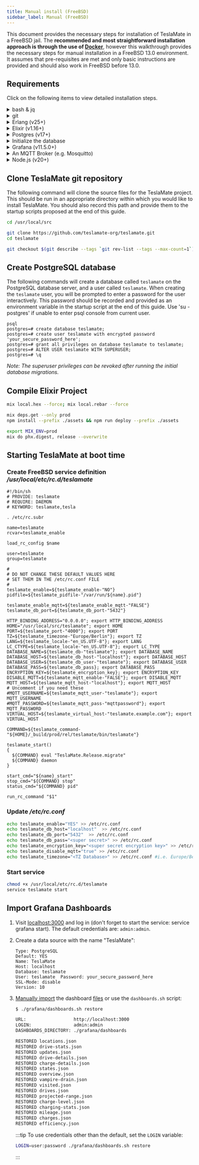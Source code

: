 ```yaml
---
title: Manual install (FreeBSD)
sidebar_label: Manual (FreeBSD)
---
```


This document provides the necessary steps for installation of TeslaMate in a FreeBSD jail. The **recommended and most straightforward installation approach is through the use of [Docker](docker.md)**, however this walkthrough provides the necessary steps for manual installation in a FreeBSD 13.0 environment.
It assumes that pre-requisites are met and only basic instructions are provided and should also work in FreeBSD before 13.0.

## Requirements

Click on the following items to view detailed installation steps.

<details>
  <summary>bash & jq</summary>

```bash
pkg install bash jq
bash
```

For simplicity reasons, follow the rest of the tutorial in bash rather the csh.

</details>

<details>
  <summary>git</summary>

```bash
pkg install git
```

</details>

<details>
  <summary>Erlang (v25+)</summary>

```bash
pkg install erlang
```

</details>

<details>
  <summary>Elixir (v1.16+)</summary>

```bash
pkg install elixir
```

</details>

<details>
  <summary>Postgres (v17+)</summary>

```bash
pkg install postgresql17-server-17.0
pkg install postgresql17-contrib-17.0
echo postgres_enable="yes" >> /etc/rc.conf
```

</details>

<details>
  <summary>Initialize the database</summary>

```bash
service postgresql initdb
```

</details>

<details>
  <summary>Grafana (v11.5.0+)</summary>

```bash
pkg install grafana
echo grafana_enable="yes" >> /etc/rc.conf
```

</details>

<details>
  <summary>An MQTT Broker (e.g. Mosquitto)</summary>

```bash
pkg install mosquitto
echo mosquitto_enable="yes" >> /etc/rc.conf
```

</details>

<details>
  <summary>Node.js (v20+)</summary>

```bash
pkg install node20-20.18.1
pkg install npm-node20-10.9.0
```

</details>

## Clone TeslaMate git repository

The following command will clone the source files for the TeslaMate project. This should be run in an appropriate directory within which you would like to install TeslaMate. You should also record this path and provide them to the startup scripts proposed at the end of this guide.

```bash
cd /usr/local/src

git clone https://github.com/teslamate-org/teslamate.git
cd teslamate

git checkout $(git describe --tags `git rev-list --tags --max-count=1`) # Checkout the latest stable version
```

## Create PostgreSQL database

The following commands will create a database called `teslamate` on the PostgreSQL database server, and a user called `teslamate`. When creating the `teslamate` user, you will be prompted to enter a password for the user interactively. This password should be recorded and provided as an environment variable in the startup script at the end of this guide. Use 'su - postgres' if unable to enter psql console from current user.

```console
psql
postgres=# create database teslamate;
postgres=# create user teslamate with encrypted password 'your_secure_password_here';
postgres=# grant all privileges on database teslamate to teslamate;
postgres=# ALTER USER teslamate WITH SUPERUSER;
postgres=# \q
```

_Note: The superuser privileges can be revoked after running the initial database migrations._

## Compile Elixir Project

```bash
mix local.hex --force; mix local.rebar --force

mix deps.get --only prod
npm install --prefix ./assets && npm run deploy --prefix ./assets

export MIX_ENV=prod
mix do phx.digest, release --overwrite
```

## Starting TeslaMate at boot time

### Create FreeBSD service definition _/usr/local/etc/rc.d/teslamate_

```console
#!/bin/sh
# PROVIDE: teslamate
# REQUIRE: DAEMON
# KEYWORD: teslamate,tesla

. /etc/rc.subr

name=teslamate
rcvar=teslamate_enable

load_rc_config $name

user=teslamate
group=teslamate

#
# DO NOT CHANGE THESE DEFAULT VALUES HERE
# SET THEM IN THE /etc/rc.conf FILE
#
teslamate_enable=${teslamate_enable-"NO"}
pidfile=${teslamate_pidfile-"/var/run/${name}.pid"}

teslamate_enable_mqtt=${teslamate_enable_mqtt-"FALSE"}
teslamate_db_port=${teslamate_db_port-"5432"}

HTTP_BINDING_ADDRESS="0.0.0.0"; export HTTP_BINDING_ADDRESS
HOME="/usr/local/src/teslamate"; export HOME
PORT=${teslamate_port-"4000"}; export PORT
TZ=${teslamate_timezone-"Europe/Berlin"}; export TZ
LANG=${teslamate_locale-"en_US.UTF-8"}; export LANG
LC_CTYPE=${teslamate_locale-"en_US.UTF-8"}; export LC_TYPE
DATABASE_NAME=${teslamate_db-"teslamate"}; export DATABASE_NAME
DATABASE_HOST=${teslamate_db_host-"localhost"}; export DATABASE_HOST
DATABASE_USER=${teslamate_db_user-"teslamate"}; export DATABASE_USER
DATABASE_PASS=${teslamate_db_pass}; export DATABASE_PASS
ENCRYPTION_KEY=${teslamate_encryption_key}; export ENCRYPTION_KEY
DISABLE_MQTT=${teslamate_mqtt_enable-"FALSE"}; export DISABLE_MQTT
MQTT_HOST=${teslamate_mqtt_host-"localhost"}; export MQTT_HOST
# Uncomment if you need these
#MQTT_USERNAME=${teslamate_mqtt_user-"teslamate"}; export MQTT_USERNAME
#MQTT_PASSWORD=${teslamate_mqtt_pass-"mqttpassword"}; export MQTT_PASSWORD
VIRTUAL_HOST=${teslamate_virtual_host-"teslamate.example.com"}; export VIRTUAL_HOST

COMMAND=${teslamate_command-"${HOME}/_build/prod/rel/teslamate/bin/teslamate"}

teslamate_start()
{
  ${COMMAND} eval "TeslaMate.Release.migrate"
  ${COMMAND} daemon
}

start_cmd="${name}_start"
stop_cmd="${COMMAND} stop"
status_cmd="${COMMAND} pid"

run_rc_command "$1"
```

### Update _/etc/rc.conf_

```bash
echo teslamate_enable="YES" >> /etc/rc.conf
echo teslamate_db_host="localhost"  >> /etc/rc.conf
echo teslamate_db_port="5432"  >> /etc/rc.conf
echo teslamate_db_pass="<super secret>" >> /etc/rc.conf
echo teslamate_encryption_key="<super secret encryption key>" >> /etc/rc.conf
echo teslamate_disable_mqtt="true" >> /etc/rc.conf
echo teslamate_timezone="<TZ Database>" >> /etc/rc.conf #i.e. Europe/Berlin, America/Los_Angeles
```

### Start service

```bash
chmod +x /usr/local/etc/rc.d/teslamate
service teslamate start
```

## Import Grafana Dashboards

1. Visit [localhost:3000](http://localhost:3000) and log in (don't forget to start the service: service grafana start). The default credentials are: `admin:admin`.

2. Create a data source with the name "TeslaMate":

    ```console
    Type: PostgreSQL
    Default: YES
    Name: TeslaMate
    Host: localhost
    Database: teslamate
    User: teslamate  Password: your_secure_password_here
    SSL-Mode: disable
    Version: 10
    ```

3. [Manually import](https://grafana.com/docs/reference/export_import/#importing-a-dashboard) the dashboard [files](https://github.com/teslamate-org/teslamate/tree/master/grafana/dashboards) or use the `dashboards.sh` script:

    ```bash
    $ ./grafana/dashboards.sh restore

    URL:                  http://localhost:3000
    LOGIN:                admin:admin
    DASHBOARDS_DIRECTORY: ./grafana/dashboards

    RESTORED locations.json
    RESTORED drive-stats.json
    RESTORED updates.json
    RESTORED drive-details.json
    RESTORED charge-details.json
    RESTORED states.json
    RESTORED overview.json
    RESTORED vampire-drain.json
    RESTORED visited.json
    RESTORED drives.json
    RESTORED projected-range.json
    RESTORED charge-level.json
    RESTORED charging-stats.json
    RESTORED mileage.json
    RESTORED charges.json
    RESTORED efficiency.json
    ```

    :::tip
    To use credentials other than the default, set the `LOGIN` variable:

    ```bash
    LOGIN=user:password ./grafana/dashboards.sh restore
    ```

    :::
